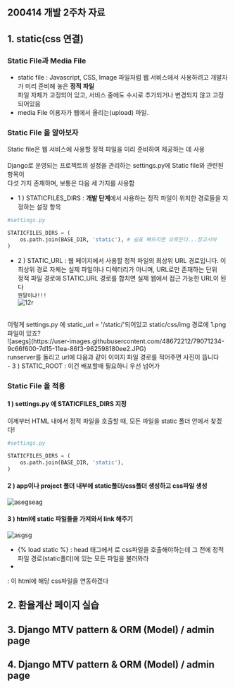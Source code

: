 ## 200414 개발 2주차 자료

## 1. static(css 연결)
### Static File과 Media File
- static file
: Javascript, CSS, Image 파일처럼 웹 서비스에서 사용하려고 개발자가 미리 준비해 놓은 <strong>정적 파일</strong><br/>
파일 자체가 고정되어 있고, 서비스 중에도 수시로 추가되거나 변경되지 않고 고정되어있음<br/>
- media File
이용자가 웹에서 올리는(upload) 파일. <br/>

### Static File 을 알아보자
Static file은 웹 서비스에 사용할 정적 파일을 미리 준비하여 제공하는 데 사용<br/><br/>
Django로 운영되는 프로젝트의 설정을 관리하는 settings.py에 Static file와 관련된 항목이 <br/>
다섯 가지 존재하며, 보통은 다음 세 가지를 사용함<br/>
- 1 ) STATICFILES_DIRS
: <strong>개발 단계</strong>에서 사용하는 정적 파일이 위치한 경로들을 지정하는 설정 항목
```python
#settings.py

STATICFILES_DIRS = (
    os.path.join(BASE_DIR, 'static'), # 쉼표 빠뜨리면 오류뜬다...장고시바
)
```
- 2 ) STATIC_URL
: 웹 페이지에서 사용할 정적 파일의 최상위 URL 경로입니다. 이 최상위 경로 자체는 실제 파일이나 디렉터리가 아니며, URL로만 존재하는 단위<br/>
정적 파일 경로에 STATIC_URL 경로를 합치면 실제 웹에서 접근 가능한 URL이 된다<br/>
`뭔말이냐!!!`<br/>
![12r](https://user-images.githubusercontent.com/48672212/79071171-1f3b8100-7d15-11ea-8c80-7d0b7ea5a437.JPG)
<br/>
이렇게 settings.py 에 static_url = '/static/'되어있고 static/css/img 경로에 1.png 파일이 있죠?
<br/>
![asegs](https://user-images.githubusercontent.com/48672212/79071234-9c66f600-7d15-11ea-86f3-962598180ee2.JPG)
<br/>
runserver를 돌리고 url에 다음과 같이 이미지 파일 경로를 적어주면 사진이 뜹니다<br/>
- 3 ) STATIC_ROOT
: 이건 배포할때 필요하니 우선 넘어가

### Static File 을 적용
#### 1 ) settings.py 에 STATICFILES_DIRS 지정
이제부터 HTML 내에서 정적 파일을 호출할 때, 모든 파일을 static 폴더 안에서 찾겠다!
```python
#settings.py

STATICFILES_DIRS = (
    os.path.join(BASE_DIR, 'static'), 
)
```
#### 2 ) app이나 project 폴더 내부에 static폴더/css폴더 생성하고 css파일 생성
![asegseag](https://user-images.githubusercontent.com/48672212/79071366-54949e80-7d16-11ea-968a-b56afb4ad074.JPG)
<br/>
#### 3 ) html에 static 파일들을 가져와서 link 해주기
![asgsg](https://user-images.githubusercontent.com/48672212/79071435-b48b4500-7d16-11ea-9953-1e7a83097ee8.JPG)
<br/>
- {% load static %}
: head 태그에서 <link>로 css파일을 호출해야하는데 그 전에 정적 파일 경로(static폴더)에 있는 모든 파일을 불러와라 <br/>
- <link> 
: 이 html에 해당 css파일을 연동하겠다 <br/>

## 2. 환율계산 페이지 실습
## 3. Django MTV pattern & ORM (Model) / admin page
## 4. Django MTV pattern & ORM (Model) / admin page
